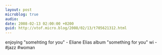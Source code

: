 ```yaml
---
layout: post
microblog: true
audio: 
date: 2008-02-13 02:00:00 +0200
guid: http://xtof.micro.blog/2008/02/13/t705621312.html
---
```

enjoying "somehting for you" - Eliane Elias album "something for you"  wi - #jazz #woman

